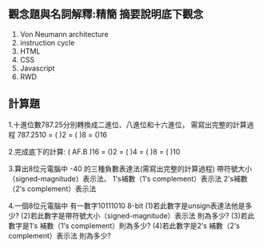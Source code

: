 ## 觀念題與名詞解釋:精簡 摘要說明底下觀念

1.	Von Neumann architecture
2.	instruction cycle
3.	HTML
4.	CSS
5.	Javascript
6.	RWD

## 計算題

1.十進位數787.25分別轉換成二進位、八進位和十六進位，
需寫出完整的計算過程
   787.2510 = (   )2 = (    )8 = ()16

2.完成底下的計算:
   ( AF.B )16 = ()2 = ( )4 = ( )8 = ( )10

3.算出8位元電腦中 -40 的三種負數表達法(需寫出完整的計算過程)
  帶符號大小（signed-magnitude）表示法、
   1's補數（1’s complement）表示法
   2's補數（2’s complement）表示法

4.一個8位元電腦中 有一數字10111010 8-bit 
(1)若此數字是unsign表達法他是多少?
(2)若此數字是帶符號大小（signed-magnitude）表示法 則為多少?
(3)若此數字是1’s 補數（1’s complement）則為多少?
(4)若此數字是2’s 補數（2’s complement）表示法 則為多少?

